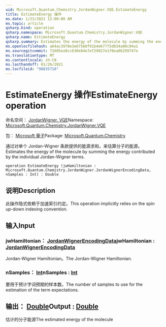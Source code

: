 ```yaml
---
uid: Microsoft.Quantum.Chemistry.JordanWigner.VQE.EstimateEnergy
title: EstimateEnergy 操作
ms.date: 1/23/2021 12:00:00 AM
ms.topic: article
qsharp.kind: operation
qsharp.namespace: Microsoft.Quantum.Chemistry.JordanWigner.VQE
qsharp.name: EstimateEnergy
qsharp.summary: Estimates the energy of the molecule by summing the energy contributed by the individual Jordan-Wigner terms.
ms.openlocfilehash: a64ac3970e3e67568f91b4e67775d834a80c04a1
ms.sourcegitcommit: 71605ea9cc630e84e7ef29027e1f0ea06299747e
ms.translationtype: MT
ms.contentlocale: zh-CN
ms.lasthandoff: 01/26/2021
ms.locfileid: "98835718"
---
```

# <a name="estimateenergy-operation"></a><span data-ttu-id="95d2f-102">EstimateEnergy 操作</span><span class="sxs-lookup"><span data-stu-id="95d2f-102">EstimateEnergy operation</span></span>

<span data-ttu-id="95d2f-103">命名空间： [JordanWigner. VQE](xref:Microsoft.Quantum.Chemistry.JordanWigner.VQE)</span><span class="sxs-lookup"><span data-stu-id="95d2f-103">Namespace: [Microsoft.Quantum.Chemistry.JordanWigner.VQE](xref:Microsoft.Quantum.Chemistry.JordanWigner.VQE)</span></span>

<span data-ttu-id="95d2f-104">包： [Microsoft 量子](https://nuget.org/packages/Microsoft.Quantum.Chemistry)</span><span class="sxs-lookup"><span data-stu-id="95d2f-104">Package: [Microsoft.Quantum.Chemistry](https://nuget.org/packages/Microsoft.Quantum.Chemistry)</span></span>


<span data-ttu-id="95d2f-105">通过对单个 Jordan-Wigner 条款提供的能源求和，来估算分子的能源。</span><span class="sxs-lookup"><span data-stu-id="95d2f-105">Estimates the energy of the molecule by summing the energy contributed by the individual Jordan-Wigner terms.</span></span>

```qsharp
operation EstimateEnergy (jwHamiltonian : Microsoft.Quantum.Chemistry.JordanWigner.JordanWignerEncodingData, nSamples : Int) : Double
```


## <a name="description"></a><span data-ttu-id="95d2f-106">说明</span><span class="sxs-lookup"><span data-stu-id="95d2f-106">Description</span></span>

<span data-ttu-id="95d2f-107">此操作隐式依赖于加速索引约定。</span><span class="sxs-lookup"><span data-stu-id="95d2f-107">This operation implicitly relies on the spin up-down indexing convention.</span></span>

## <a name="input"></a><span data-ttu-id="95d2f-108">输入</span><span class="sxs-lookup"><span data-stu-id="95d2f-108">Input</span></span>

### <a name="jwhamiltonian--jordanwignerencodingdata"></a><span data-ttu-id="95d2f-109">jwHamiltonian： [JordanWignerEncodingData](xref:Microsoft.Quantum.Chemistry.JordanWigner.JordanWignerEncodingData)</span><span class="sxs-lookup"><span data-stu-id="95d2f-109">jwHamiltonian : [JordanWignerEncodingData](xref:Microsoft.Quantum.Chemistry.JordanWigner.JordanWignerEncodingData)</span></span>

<span data-ttu-id="95d2f-110">Jordan-Wigner Hamiltonian。</span><span class="sxs-lookup"><span data-stu-id="95d2f-110">The Jordan-Wigner Hamiltonian.</span></span>


### <a name="nsamples--int"></a><span data-ttu-id="95d2f-111">nSamples： [Int](xref:microsoft.quantum.lang-ref.int)</span><span class="sxs-lookup"><span data-stu-id="95d2f-111">nSamples : [Int](xref:microsoft.quantum.lang-ref.int)</span></span>

<span data-ttu-id="95d2f-112">要用于预计字词预期的样本数。</span><span class="sxs-lookup"><span data-stu-id="95d2f-112">The number of samples to use for the estimation of the term expectations.</span></span>



## <a name="output--double"></a><span data-ttu-id="95d2f-113">输出： [Double](xref:microsoft.quantum.lang-ref.double)</span><span class="sxs-lookup"><span data-stu-id="95d2f-113">Output : [Double](xref:microsoft.quantum.lang-ref.double)</span></span>

<span data-ttu-id="95d2f-114">估计的分子能源</span><span class="sxs-lookup"><span data-stu-id="95d2f-114">The estimated energy of the molecule</span></span>